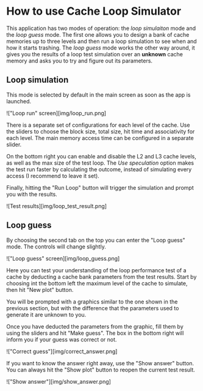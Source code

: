 # How to use Cache Loop Simulator

This application has two modes of operation: the _loop simulaiton_ mode and the
_loop guess_ mode. The first one allows you to design a bank of cache memories
up to three levels and then run a loop simulation to see when and how it starts
trashing. The _loop guess_ mode works the other way around, it gives you the
results of a loop test simulation over an **unknown** cache memory and asks you
to try and figure out its parameters.

## Loop simulation

This mode is selected by default in the main screen as soon as the app is
launched.

!["Loop run" screen][img/loop_run.png]

There is a separate set of configurations for each level of the cache.
Use the sliders to choose the block size, total size, hit time and associativity
for each level. The main memory access time can be configured in a separate
slider. 

On the bottom right you can enable and disable the L2 and L3 cache levels, as
well as the max size of the test loop. The _Use speculation_ option makes
the test run faster by calculating the outcome, instead of simulating every
access (I recommend to leave it set).

Finally, hitting the "Run Loop" button will trigger the simulation and prompt
you with the results.

![Test results][img/loop_test_result.png]

## Loop guess

By choosing the second tab on the top you can enter the "Loop guess" mode. The
controls will change slightly.

!["Loop guess" screen][img/loop_guess.png]

Here you can test your understanding of the loop performance test of a cache by
deducting a cache bank parameters from the test results. Start by choosing int
the bottom left the maximum level of the cache to simulate, then hit "New plot"
button.

You will be prompted with a graphics similar to the one shown in the previous
section, but with the difference that the parameters used to generate it are
unknown to you.

Once you have deducted the parameters from the graphic, fill them by using the
sliders and hit "Make guess". The box in the bottom right will inform you if
your guess was correct or not.

!["Correct guess"][img/correct_answer.png]

If you want to know the answer right away, use the "Show answer" button. You can
always hit the "Show plot" button to reopen the current test result.

!["Show answer"][img/show_answer.png]


